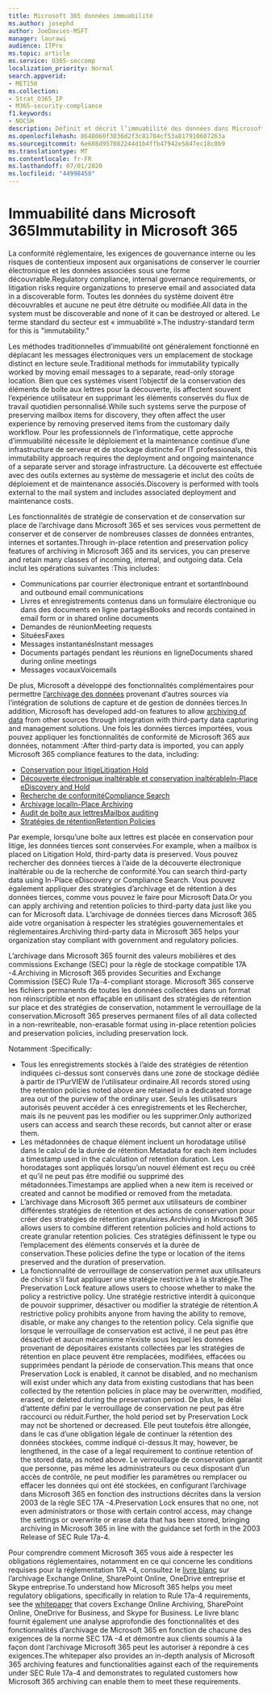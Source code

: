 ```yaml
---
title: Microsoft 365 données immuabilité
ms.author: josephd
author: JoeDavies-MSFT
manager: laurawi
audience: ITPro
ms.topic: article
ms.service: O365-seccomp
localization_priority: Normal
search.appverid:
- MET150
ms.collection:
- Strat_O365_IP
- M365-security-compliance
f1.keywords:
- NOCSH
description: Définit et décrit l’immuabilité des données dans Microsoft 365.
ms.openlocfilehash: 8648060f3036d2f3c81704cf53a817910607263a
ms.sourcegitcommit: 6e608d957082244d1b4ffb47942e5847ec18c0b9
ms.translationtype: MT
ms.contentlocale: fr-FR
ms.lasthandoff: 07/01/2020
ms.locfileid: "44998458"
---
```

# <a name="immutability-in-microsoft-365"></a><span data-ttu-id="ec1dd-103">Immuabilité dans Microsoft 365</span><span class="sxs-lookup"><span data-stu-id="ec1dd-103">Immutability in Microsoft 365</span></span>

<span data-ttu-id="ec1dd-104">La conformité réglementaire, les exigences de gouvernance interne ou les risques de contentieux imposent aux organisations de conserver le courrier électronique et les données associées sous une forme découvrable.</span><span class="sxs-lookup"><span data-stu-id="ec1dd-104">Regulatory compliance, internal governance requirements, or litigation risks require organizations to preserve email and associated data in a discoverable form.</span></span> <span data-ttu-id="ec1dd-105">Toutes les données du système doivent être découvrables et aucune ne peut être détruite ou modifiée.</span><span class="sxs-lookup"><span data-stu-id="ec1dd-105">All data in the system must be discoverable and none of it can be destroyed or altered.</span></span> <span data-ttu-id="ec1dd-106">Le terme standard du secteur est « immuabilité ».</span><span class="sxs-lookup"><span data-stu-id="ec1dd-106">The industry-standard term for this is "immutability."</span></span>

<span data-ttu-id="ec1dd-107">Les méthodes traditionnelles d’immuabilité ont généralement fonctionné en déplacant les messages électroniques vers un emplacement de stockage distinct en lecture seule.</span><span class="sxs-lookup"><span data-stu-id="ec1dd-107">Traditional methods for immutability typically worked by moving email messages to a separate, read-only storage location.</span></span> <span data-ttu-id="ec1dd-108">Bien que ces systèmes visent l’objectif de la conservation des éléments de boîte aux lettres pour la découverte, ils affectent souvent l’expérience utilisateur en supprimant les éléments conservés du flux de travail quotidien personnalisé.</span><span class="sxs-lookup"><span data-stu-id="ec1dd-108">While such systems serve the purpose of preserving mailbox items for discovery, they often affect the user experience by removing preserved items from the customary daily workflow.</span></span> <span data-ttu-id="ec1dd-109">Pour les professionnels de l’informatique, cette approche d’immuabilité nécessite le déploiement et la maintenance continue d’une infrastructure de serveur et de stockage distincte.</span><span class="sxs-lookup"><span data-stu-id="ec1dd-109">For IT professionals, this immutability approach requires the deployment and ongoing maintenance of a separate server and storage infrastructure.</span></span> <span data-ttu-id="ec1dd-110">La découverte est effectuée avec des outils externes au système de messagerie et inclut des coûts de déploiement et de maintenance associés.</span><span class="sxs-lookup"><span data-stu-id="ec1dd-110">Discovery is performed with tools external to the mail system and includes associated deployment and maintenance costs.</span></span>

<span data-ttu-id="ec1dd-111">Les fonctionnalités de stratégie de conservation et de conservation sur place de l’archivage dans Microsoft 365 et ses services vous permettent de conserver et de conserver de nombreuses classes de données entrantes, internes et sortantes.</span><span class="sxs-lookup"><span data-stu-id="ec1dd-111">Through in-place retention and preservation policy features of archiving in Microsoft 365 and its services, you can preserve and retain many classes of incoming, internal, and outgoing data.</span></span> <span data-ttu-id="ec1dd-112">Cela inclut les opérations suivantes :</span><span class="sxs-lookup"><span data-stu-id="ec1dd-112">This includes:</span></span>

- <span data-ttu-id="ec1dd-113">Communications par courrier électronique entrant et sortant</span><span class="sxs-lookup"><span data-stu-id="ec1dd-113">Inbound and outbound email communications</span></span>
- <span data-ttu-id="ec1dd-114">Livres et enregistrements contenus dans un formulaire électronique ou dans des documents en ligne partagés</span><span class="sxs-lookup"><span data-stu-id="ec1dd-114">Books and records contained in email form or in shared online documents</span></span>
- <span data-ttu-id="ec1dd-115">Demandes de réunion</span><span class="sxs-lookup"><span data-stu-id="ec1dd-115">Meeting requests</span></span>
- <span data-ttu-id="ec1dd-116">Situées</span><span class="sxs-lookup"><span data-stu-id="ec1dd-116">Faxes</span></span>
- <span data-ttu-id="ec1dd-117">Messages instantanés</span><span class="sxs-lookup"><span data-stu-id="ec1dd-117">Instant messages</span></span>
- <span data-ttu-id="ec1dd-118">Documents partagés pendant les réunions en ligne</span><span class="sxs-lookup"><span data-stu-id="ec1dd-118">Documents shared during online meetings</span></span>
- <span data-ttu-id="ec1dd-119">Messages vocaux</span><span class="sxs-lookup"><span data-stu-id="ec1dd-119">Voicemails</span></span>

<span data-ttu-id="ec1dd-120">De plus, Microsoft a développé des fonctionnalités complémentaires pour permettre [l’archivage des données](https://support.office.com/article/Archiving-third-party-data-in-Office-365-0ce338d5-3666-4a18-86ab-c6910ff408cc) provenant d’autres sources via l’intégration de solutions de capture et de gestion de données tierces.</span><span class="sxs-lookup"><span data-stu-id="ec1dd-120">In addition, Microsoft has developed add-on features to allow [archiving of data](https://support.office.com/article/Archiving-third-party-data-in-Office-365-0ce338d5-3666-4a18-86ab-c6910ff408cc) from other sources through integration with third-party data capturing and management solutions.</span></span> <span data-ttu-id="ec1dd-121">Une fois les données tierces importées, vous pouvez appliquer les fonctionnalités de conformité de Microsoft 365 aux données, notamment :</span><span class="sxs-lookup"><span data-stu-id="ec1dd-121">After third-party data is imported, you can apply Microsoft 365 compliance features to the data, including:</span></span>

- [<span data-ttu-id="ec1dd-122">Conservation pour litige</span><span class="sxs-lookup"><span data-stu-id="ec1dd-122">Litigation Hold</span></span>](https://docs.microsoft.com/microsoft-365/compliance/create-a-litigation-hold)
- [<span data-ttu-id="ec1dd-123">Découverte électronique inaltérable et conservation inaltérable</span><span class="sxs-lookup"><span data-stu-id="ec1dd-123">In-Place eDiscovery and Hold</span></span>](https://docs.microsoft.com/microsoft-365/compliance/manage-legal-investigations)
- [<span data-ttu-id="ec1dd-124">Recherche de conformité</span><span class="sxs-lookup"><span data-stu-id="ec1dd-124">Compliance Search</span></span>](https://docs.microsoft.com/microsoft-365/compliance/search-for-content)
- [<span data-ttu-id="ec1dd-125">Archivage local</span><span class="sxs-lookup"><span data-stu-id="ec1dd-125">In-Place Archiving</span></span>](https://docs.microsoft.com/microsoft-365/compliance/enable-archive-mailboxes)
- [<span data-ttu-id="ec1dd-126">Audit de boîte aux lettres</span><span class="sxs-lookup"><span data-stu-id="ec1dd-126">Mailbox auditing</span></span>](https://docs.microsoft.com/microsoft-365/compliance/enable-mailbox-auditing)
- [<span data-ttu-id="ec1dd-127">Stratégies de rétention</span><span class="sxs-lookup"><span data-stu-id="ec1dd-127">Retention Policies</span></span>](https://docs.microsoft.com/microsoft-365/compliance/retention-policies)

<span data-ttu-id="ec1dd-128">Par exemple, lorsqu’une boîte aux lettres est placée en conservation pour litige, les données tierces sont conservées.</span><span class="sxs-lookup"><span data-stu-id="ec1dd-128">For example, when a mailbox is placed on Litigation Hold, third-party data is preserved.</span></span> <span data-ttu-id="ec1dd-129">Vous pouvez rechercher des données tierces à l’aide de la découverte électronique inaltérable ou de la recherche de conformité.</span><span class="sxs-lookup"><span data-stu-id="ec1dd-129">You can search third-party data using In-Place eDiscovery or Compliance Search.</span></span> <span data-ttu-id="ec1dd-130">Vous pouvez également appliquer des stratégies d’archivage et de rétention à des données tierces, comme vous pouvez le faire pour Microsoft Data.</span><span class="sxs-lookup"><span data-stu-id="ec1dd-130">Or you can apply archiving and retention policies to third-party data just like you can for Microsoft data.</span></span> <span data-ttu-id="ec1dd-131">L’archivage de données tierces dans Microsoft 365 aide votre organisation à respecter les stratégies gouvernementales et réglementaires.</span><span class="sxs-lookup"><span data-stu-id="ec1dd-131">Archiving third-party data in Microsoft 365 helps your organization stay compliant with government and regulatory policies.</span></span>

<span data-ttu-id="ec1dd-132">L’archivage dans Microsoft 365 fournit des valeurs mobilières et des commissions Exchange (SEC) pour la règle de stockage compatible 17A -4.</span><span class="sxs-lookup"><span data-stu-id="ec1dd-132">Archiving in Microsoft 365 provides Securities and Exchange Commission (SEC) Rule 17a-4-compliant storage.</span></span> <span data-ttu-id="ec1dd-133">Microsoft 365 conserve les fichiers permanents de toutes les données collectées dans un format non réinscriptible et non effaçable en utilisant des stratégies de rétention sur place et des stratégies de conservation, notamment le verrouillage de la conservation.</span><span class="sxs-lookup"><span data-stu-id="ec1dd-133">Microsoft 365 preserves permanent files of all data collected in a non-rewriteable, non-erasable format using in-place retention policies and preservation policies, including preservation lock.</span></span>

<span data-ttu-id="ec1dd-134">Notamment :</span><span class="sxs-lookup"><span data-stu-id="ec1dd-134">Specifically:</span></span>

- <span data-ttu-id="ec1dd-135">Tous les enregistrements stockés à l’aide des stratégies de rétention indiquées ci-dessus sont conservés dans une zone de stockage dédiée à partir de l’PurVIEW de l’utilisateur ordinaire.</span><span class="sxs-lookup"><span data-stu-id="ec1dd-135">All records stored using the retention policies noted above are retained in a dedicated storage area out of the purview of the ordinary user.</span></span> <span data-ttu-id="ec1dd-136">Seuls les utilisateurs autorisés peuvent accéder à ces enregistrements et les Rechercher, mais ils ne peuvent pas les modifier ou les supprimer.</span><span class="sxs-lookup"><span data-stu-id="ec1dd-136">Only authorized users can access and search these records, but cannot alter or erase them.</span></span>
- <span data-ttu-id="ec1dd-137">Les métadonnées de chaque élément incluent un horodatage utilisé dans le calcul de la durée de rétention.</span><span class="sxs-lookup"><span data-stu-id="ec1dd-137">Metadata for each item includes a timestamp used in the calculation of retention duration.</span></span> <span data-ttu-id="ec1dd-138">Les horodatages sont appliqués lorsqu’un nouvel élément est reçu ou créé et qu’il ne peut pas être modifié ou supprimé des métadonnées.</span><span class="sxs-lookup"><span data-stu-id="ec1dd-138">Timestamps are applied when a new item is received or created and cannot be modified or removed from the metadata.</span></span>
- <span data-ttu-id="ec1dd-139">L’archivage dans Microsoft 365 permet aux utilisateurs de combiner différentes stratégies de rétention et des actions de conservation pour créer des stratégies de rétention granulaires.</span><span class="sxs-lookup"><span data-stu-id="ec1dd-139">Archiving in Microsoft 365 allows users to combine different retention policies and hold actions to create granular retention policies.</span></span> <span data-ttu-id="ec1dd-140">Ces stratégies définissent le type ou l’emplacement des éléments conservés et la durée de conservation.</span><span class="sxs-lookup"><span data-stu-id="ec1dd-140">These policies define the type or location of the items preserved and the duration of preservation.</span></span>
- <span data-ttu-id="ec1dd-141">La fonctionnalité de verrouillage de conservation permet aux utilisateurs de choisir s’il faut appliquer une stratégie restrictive à la stratégie.</span><span class="sxs-lookup"><span data-stu-id="ec1dd-141">The Preservation Lock feature allows users to choose whether to make the policy a restrictive policy.</span></span> <span data-ttu-id="ec1dd-142">Une stratégie restrictive interdit à quiconque de pouvoir supprimer, désactiver ou modifier la stratégie de rétention.</span><span class="sxs-lookup"><span data-stu-id="ec1dd-142">A restrictive policy prohibits anyone from having the ability to remove, disable, or make any changes to the retention policy.</span></span> <span data-ttu-id="ec1dd-143">Cela signifie que lorsque le verrouillage de conservation est activé, il ne peut pas être désactivé et aucun mécanisme n’existe sous lequel les données provenant de dépositaires existants collectées par les stratégies de rétention en place peuvent être remplacées, modifiées, effacées ou supprimées pendant la période de conservation.</span><span class="sxs-lookup"><span data-stu-id="ec1dd-143">This means that once Preservation Lock is enabled, it cannot be disabled, and no mechanism will exist under which any data from existing custodians that has been collected by the retention policies in place may be overwritten, modified, erased, or deleted during the preservation period.</span></span> <span data-ttu-id="ec1dd-144">De plus, le délai d’attente défini par le verrouillage de conservation ne peut pas être raccourci ou réduit.</span><span class="sxs-lookup"><span data-stu-id="ec1dd-144">Further, the hold period set by Preservation Lock may not be shortened or decreased.</span></span> <span data-ttu-id="ec1dd-145">Elle peut toutefois être allongée, dans le cas d’une obligation légale de continuer la rétention des données stockées, comme indiqué ci-dessus.</span><span class="sxs-lookup"><span data-stu-id="ec1dd-145">It may, however, be lengthened, in the case of a legal requirement to continue retention of the stored data, as noted above.</span></span> <span data-ttu-id="ec1dd-146">Le verrouillage de conservation garantit que personne, pas même les administrateurs ou ceux disposant d’un accès de contrôle, ne peut modifier les paramètres ou remplacer ou effacer les données qui ont été stockées, en configurant l’archivage dans Microsoft 365 en fonction des instructions décrites dans la version 2003 de la règle SEC 17A -4.</span><span class="sxs-lookup"><span data-stu-id="ec1dd-146">Preservation Lock ensures that no one, not even administrators or those with certain control access, may change the settings or overwrite or erase data that has been stored, bringing archiving in Microsoft 365 in line with the guidance set forth in the 2003 Release of SEC Rule 17a-4.</span></span>

<span data-ttu-id="ec1dd-147">Pour comprendre comment Microsoft 365 vous aide à respecter les obligations réglementaires, notamment en ce qui concerne les conditions requises pour la réglementation 17A -4, consultez le [livre blanc](https://www.microsoft.com/microsoft-365/blog/wp-content/uploads/2015/11/Microsoft-EOA-White-Paper.pdf) sur l’archivage Exchange Online, SharePoint Online, OneDrive entreprise et Skype entreprise.</span><span class="sxs-lookup"><span data-stu-id="ec1dd-147">To understand how Microsoft 365 helps you meet regulatory obligations, specifically in relation to Rule 17a-4 requirements, see the [whitepaper](https://www.microsoft.com/microsoft-365/blog/wp-content/uploads/2015/11/Microsoft-EOA-White-Paper.pdf) that covers Exchange Online Archiving, SharePoint Online, OneDrive for Business, and Skype for Business.</span></span> <span data-ttu-id="ec1dd-148">Le livre blanc fournit également une analyse approfondie des fonctionnalités et des fonctionnalités d’archivage de Microsoft 365 en fonction de chacune des exigences de la norme SEC 17A -4 et démontre aux clients soumis à la façon dont l’archivage Microsoft 365 peut les autoriser à répondre à ces exigences.</span><span class="sxs-lookup"><span data-stu-id="ec1dd-148">The whitepaper also provides an in-depth analysis of Microsoft 365 archiving features and functionalities against each of the requirements under SEC Rule 17a-4 and demonstrates to regulated customers how Microsoft 365 archiving can enable them to meet these requirements.</span></span>
